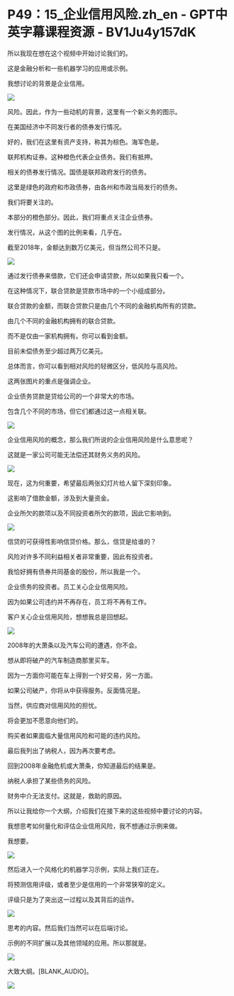 # P49：15_企业信用风险.zh_en - GPT中英字幕课程资源 - BV1Ju4y157dK

所以我现在想在这个视频中开始讨论我们的。

这是金融分析和一些机器学习的应用或示例。

我想讨论的背景是企业信用。

![](img/d6108fdbd8cffe5aa15eba03902c97da_1.png)

风险。因此，作为一些动机的背景，这里有一个新义务的图示。

在美国经济中不同发行者的债券发行情况。

好的，我们在这里有资产支持，称其为棕色。海军色是。

联邦机构证券。这种橙色代表企业债务。我们有抵押。

相关的债券发行情况。国债是联邦政府发行的债务。

这里是绿色的政府和市政债券，由各州和市政当局发行的债务。

我们将要关注的。

本部分的橙色部分。因此，我们将重点关注企业债券。

发行情况，从这个图的比例来看，几乎在。

截至2018年，金额达到数万亿美元，但当然公司不只是。

![](img/d6108fdbd8cffe5aa15eba03902c97da_3.png)

通过发行债券来借款，它们还会申请贷款，所以如果我只看一个。

在这种情况下，联合贷款是贷款市场中的一个小组成部分。

联合贷款的金额，而联合贷款只是由几个不同的金融机构所有的贷款。

由几个不同的金融机构拥有的联合贷款。

而不是仅由一家机构拥有。你可以看到金额。

目前未偿债务至少超过两万亿美元。

总体而言，你可以看到相对风险的轻微区分，低风险与高风险。

这两张图片的重点是强调企业。

企业债务贷款是贷给公司的一个非常大的市场。

包含几个不同的市场，但它们都通过这一点相关联。

![](img/d6108fdbd8cffe5aa15eba03902c97da_5.png)

企业信用风险的概念，那么我们所说的企业信用风险是什么意思呢？

这就是一家公司可能无法偿还其财务义务的风险。

![](img/d6108fdbd8cffe5aa15eba03902c97da_7.png)

现在，这为何重要，希望最后两张幻灯片给人留下深刻印象。

这影响了借款金额，涉及到大量资金。

企业所欠的款项以及不同投资者所欠的款项，因此它影响到。

![](img/d6108fdbd8cffe5aa15eba03902c97da_9.png)

信贷的可获得性影响信贷价格。那么，信贷是给谁的？

风险对许多不同利益相关者非常重要，因此有投资者。

我恰好拥有债券共同基金的股份，所以我是一个。

企业债务的投资者。员工关心企业信用风险。

因为如果公司违约并不再存在，员工将不再有工作。

客户关心企业信用风险，想想我总是回想起。

![](img/d6108fdbd8cffe5aa15eba03902c97da_11.png)

2008年的大萧条以及汽车公司的遭遇，你不会。

想从即将破产的汽车制造商那里买车。

因为一方面你可能在车上得到一个好交易，另一方面。

如果公司破产，你将从中获得服务。反面情况是。

当然，供应商对信用风险的担忧。

将会更加不愿意向他们的。

购买者如果面临大量信用风险和可能的违约风险。

最后我列出了纳税人，因为再次要考虑。

回到2008年金融危机或大萧条，你知道最后的结果是。

纳税人承担了某些债务的风险。

财务中介无法支付。这就是，救助的原因。

所以让我给你一个大纲，介绍我们在接下来的这些视频中要讨论的内容。

我想思考如何量化和评估企业信用风险，我不想通过示例来做。

我想要。

![](img/d6108fdbd8cffe5aa15eba03902c97da_13.png)

然后进入一个风格化的机器学习示例，实际上我们正在。

将预测信用评级，或者至少是信用的一个非常狭窄的定义。

评级只是为了突出这一过程以及其背后的运作。

![](img/d6108fdbd8cffe5aa15eba03902c97da_15.png)

思考的内容。然后我们当然可以在后端讨论。

示例的不同扩展以及其他领域的应用。所以那就是。

![](img/d6108fdbd8cffe5aa15eba03902c97da_17.png)

大致大纲。[BLANK_AUDIO]。

![](img/d6108fdbd8cffe5aa15eba03902c97da_19.png)
